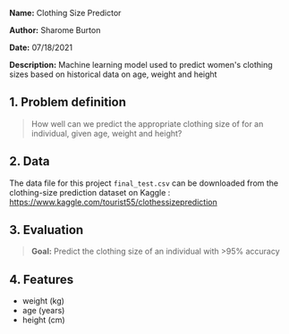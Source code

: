 
**Name:** Clothing Size Predictor

**Author:** Sharome Burton

**Date:** 07/18/2021

**Description:** Machine learning model used to predict women's clothing sizes based on historical data on age, weight and height

## 1. Problem definition
> How well can we predict the appropriate clothing size of for an individual, given age, weight and height?

## 2. Data
The data file for this project `final_test.csv` can be downloaded from the clothing-size prediction dataset on Kaggle : https://www.kaggle.com/tourist55/clothessizeprediction

   
## 3. Evaluation 

> **Goal:** Predict the clothing size of an individual with >95% accuracy

## 4. Features

* weight (kg)
* age (years)
* height (cm)

